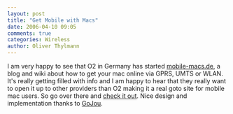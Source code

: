 ```yaml
---
layout: post
title: "Get Mobile with Macs"
date: 2006-04-10 09:05
comments: true
categories: Wireless
author: Oliver Thylmann
---
```







I am very happy to see that O2 in Germany has started [mobile-macs.de](http://www.mobile-macs.de/), a blog and wiki about how to get your mac online via GPRS, UMTS or WLAN. It's really getting filled with info and I am happy to hear that they really want to open it up to other providers than O2 making it a real goto site for mobile mac users. So go over there and [check it out](http://www.mobile-macs.de/). Nice design and implementation thanks to [GoJou](http://www.gojou.com/).








